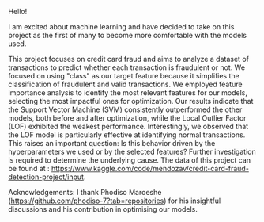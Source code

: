 Hello!

I am excited about machine learning and have decided to take on this project as the first of many to become more comfortable with the models used.

This project focuses on credit card fraud and aims to analyze a dataset of transactions to predict whether each transaction is fraudulent or not.
We focused on using "class" as our target feature because it simplifies the classification of fraudulent and valid transactions. We employed feature importance analysis to identify 
the most relevant features for our models, selecting the most impactful ones for optimization. Our results indicate that the Support Vector Machine (SVM) consistently outperformed the other models, both before and after optimization, while the Local Outlier Factor (LOF) exhibited the weakest performance. Interestingly, we observed that the LOF model is particularly effective at identifying 
normal transactions. This raises an important question: Is this behavior driven by the hyperparameters we used or by the selected features? Further investigation is required to determine the 
underlying cause.
The data of this project can be found at : https://www.kaggle.com/code/mendozav/credit-card-fraud-detection-project/input.


Acknowledgements: I thank Phodiso Maroeshe (https://github.com/phodiso-7?tab=repositories) for his insightful discussions and his contribution in optimising our models.

